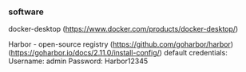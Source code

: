 ### software
docker-desktop (https://www.docker.com/products/docker-desktop/)

Harbor - open-source registry (https://github.com/goharbor/harbor) (https://goharbor.io/docs/2.11.0/install-config/)
    default credentials:
    Username: admin
    Password: Harbor12345
